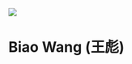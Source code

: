 ![](https://www.google.com.hk/search?q=beautiful&tbm=isch&chips=q:beautiful,g_1:nature:lxm1K9-snjk%3D&bih=722&biw=1536&hl=en&ved=2ahUKEwjgxqHHotTpAhUOAaYKHW_eCf0Q4lYoAnoECAEQGA#imgrc=OZ6s3yu1GZemYM)
# Biao Wang (王彪)


